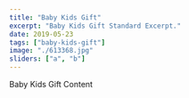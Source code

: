 ```yaml
---
title: "Baby Kids Gift"
excerpt: "Baby Kids Gift Standard Excerpt."
date: 2019-05-23
tags: ["baby-kids-gift"]
image: "./613368.jpg"
sliders: ["a", "b"]
---
```


Baby Kids Gift Content
